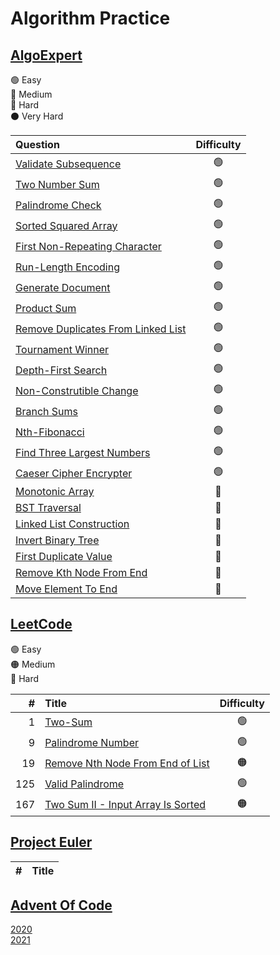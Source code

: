 # Algorithm Practice

## [AlgoExpert](https://www.algoexpert.io/product)

🟢 Easy\
🔵 Medium\
🔴 Hard\
⚫️ Very Hard

| Question                                                                            | Difficulty |
| :---------------------------------------------------------------------------------- | :--------: |
| [Validate Subsequence](AlgoExpert/Validate_Subsequence)                             |     🟢     |
| [Two Number Sum](AlgoExpert/Two_Number_Sum)                                         |     🟢     |
| [Palindrome Check](AlgoExpert/Palindrome_Check)                                     |     🟢     |
| [Sorted Squared Array](AlgoExpert/Sorted_Squared_Array)                             |     🟢     |
| [First Non-Repeating Character](AlgoExpert/First_Non_Repeating_Character)           |     🟢     |
| [Run-Length Encoding](AlgoExpert/Run_Length_Encoding)                               |     🟢     |
| [Generate Document](AlgoExpert/Generate_Document)                                   |     🟢     |
| [Product Sum](AlgoExpert/Product_Sum)                                               |     🟢     |
| [Remove Duplicates From Linked List](AlgoExpert/Remove_Duplicates_From_Linked_List) |     🟢     |
| [Tournament Winner](AlgoExpert/Tournament_Winner)                                   |     🟢     |
| [Depth-First Search](AlgoExpert/Depth_First_Search)                                 |     🟢     |
| [Non-Construtible Change](AlgoExpert/Non_Constructiblec_Change)                     |     🟢     |
| [Branch Sums](AlgoExpert/Branch_Sums)                                               |     🟢     |
| [Nth-Fibonacci](AlgoExpert/Nth_Fibonacci)                                           |     🟢     |
| [Find Three Largest Numbers](AlgoExpert/Find_Largest_Three_Numbers)                 |     🟢     |
| [Caeser Cipher Encrypter](AlgoExpert/Ceaser_Cypher_Encryptor)                       |     🟢     |
| [Monotonic Array](AlgoExpert/Monotonic_Array)                                       |     🔵     |
| [BST Traversal](AlgoExpert/BST_Traversal)                                           |     🔵     |
| [Linked List Construction](AlgoExpert/Linked_List_Construction)                     |     🔵     |
| [Invert Binary Tree](AlgoExpert/Invert_Binary_Tree)                                 |     🔵     |
| [First Duplicate Value](AlgoExpert/First_Duplicate_Value)                           |     🔵     |
| [Remove Kth Node From End](AlgoExpert/Remove_Kth_Node_From_End)                     |     🔵     |
| [Move Element To End](AlgoExpert/Move_Element_To_End)                               |     🔵     |

## [LeetCode](https://leetcode.com/)

🟢 Easy\
🟠 Medium\
🔴 Hard

|   # | Title                                                                           | Difficulty |
| --: | :------------------------------------------------------------------------------ | :--------: |
|   1 | [Two-Sum](Leetcode/Two_Sum)                                                     |     🟢     |
|   9 | [Palindrome Number](LeetCode/Palindrome_Number)                                 |     🟢     |
|  19 | [Remove Nth Node From End of List](LeetCode/Remove_Nth_Node_From_End_Of_List)   |     🟠     |
| 125 | [Valid Palindrome](LeetCode/Valid_Palindrome)                                   |     🟢     |
| 167 | [Two Sum II - Input Array Is Sorted](LeetCode/Two_Sum_II_Input_Array_Is_Sorted) |     🟠     |

## [Project Euler](https://projecteuler.net/)

|   # | Title |
| --: | :---- |

## [Advent Of Code](https://adventofcode.com/)

[2020](AdventOfCode/2020)\
[2021](AdventOfCode/2021)
